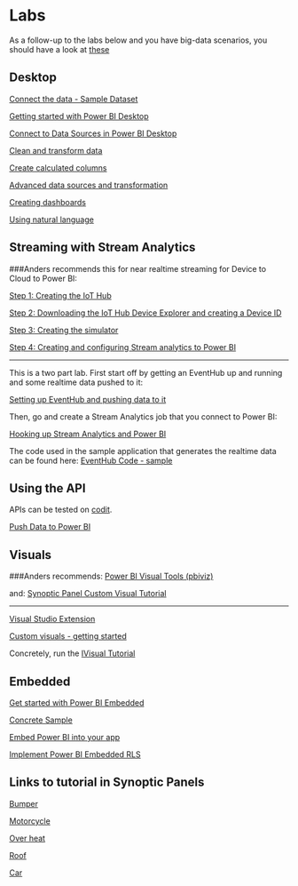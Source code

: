 # Labs

As a follow-up to the labs below and you have big-data scenarios, you should have a look at [these](https://github.com/dx-ted-emea/bigdata-labs)


## Desktop

[Connect the data - Sample Dataset](http://www.bankrate.com/finance/retirement/best-places-retire-how-state-ranks.aspx)

[Getting started with Power BI Desktop](https://powerbi.microsoft.com/en-us/guided-learning/powerbi-learning-0-2-get-started-power-bi-desktop)

[Connect to Data Sources in Power BI Desktop](https://powerbi.microsoft.com/en-us/guided-learning/powerbi-learning-1-2-connect-to-data-sources-in-power-bi-desktop)

[Clean and transform data](https://powerbi.microsoft.com/en-us/guided-learning/powerbi-learning-1-3-clean-and-transform-data-with-query-editor)

[Create calculated columns](https://powerbi.microsoft.com/en-us/guided-learning/powerbi-learning-2-3-create-calculated-columns)

[Advanced data sources and transformation](https://powerbi.microsoft.com/en-us/guided-learning/powerbi-learning-1-4-advanced-data-sources-and-transformation)

[Creating dashboards](https://powerbi.microsoft.com/en-us/guided-learning/powerbi-learning-4-2-create-configure-dashboards)

[Using natural language](https://powerbi.microsoft.com/en-us/guided-learning/powerbi-learning-4-3-asking-questions-natural-language)


## Streaming with Stream Analytics

###Anders recommends this for near realtime streaming for Device to Cloud to Power BI:

[Step 1: Creating the IoT Hub](https://azure.microsoft.com/en-us/documentation/articles/iot-hub-csharp-csharp-getstarted/#create-an-iot-hub)

[Step 2: Downloading the IoT Hub Device Explorer and creating a Device ID](https://github.com/Azure/azure-iot-sdks/blob/master/tools/DeviceExplorer/doc/how_to_use_device_explorer.md#getting-device-explorer)

[Step 3: Creating the simulator](https://azure.microsoft.com/en-us/documentation/articles/iot-hub-csharp-csharp-getstarted/#create-a-simulated-device-app)

[Step 4: Creating and configuring Stream analytics to Power BI](https://blogs.msdn.microsoft.com/uk_faculty_connection/2016/03/20/consuming-data-on-microsoft-azure-iot-hub-into-microsoft-power-bi/)

---------------

This is a two part lab. First start off by getting an EventHub up and running and some realtime data pushed to it:

[Setting up EventHub and pushing data to it](https://github.com/msdevno/technicalworkshops/blob/master/Power%20BI/EventHub/README.md)

Then, go and create a Stream Analytics job that you connect to Power BI:

[Hooking up Stream Analytics and Power BI](https://azure.microsoft.com/en-us/documentation/articles/stream-analytics-power-bi-dashboard/)

The code used in the sample application that generates the realtime data can be found here:
[EventHub Code - sample](https://gist.github.com/einari/4a6e53eca299f203ca7a3044a5d25cd0)

## Using the API

APIs can be tested on [codit](https://coditapi.portal.azure-api.net/docs/services/553f8259b9e349059c4e2be1/operations/5548f051b9e349040c126a31).

[Push Data to Power BI](https://powerbi.microsoft.com/en-us/documentation/powerbi-developer-walkthrough-push-data/)

## Visuals

###Anders recommends: [Power BI Visual Tools (pbiviz)](https://github.com/Microsoft/PowerBI-visuals-tools)

and: [Synoptic Panel Custom Visual Tutorial](http://radacad.com/custom-visuals-in-power-bi-build-whatever-you-want)

---------------------

[Visual Studio Extension](https://github.com/Microsoft/PowerBI-visuals/wiki/Create-new-Power-BI-Visuals-using-template)

[Custom visuals - getting started](https://github.com/Microsoft/PowerBI-visuals/wiki)

Concretely, run the [IVisual Tutorial](https://github.com/Microsoft/PowerBI-visuals/wiki/Hello-IVisual)



## Embedded

[Get started with Power BI Embedded](https://azure.microsoft.com/en-us/documentation/articles/power-bi-embedded-get-started/)

[Concrete Sample](https://azure.microsoft.com/en-us/documentation/articles/power-bi-embedded-get-started-sample/)

[Embed Power BI into your app](https://azure.microsoft.com/en-us/documentation/articles/power-bi-embedded-iframe/)

[Implement Power BI Embedded RLS](https://azure.microsoft.com/en-us/documentation/articles/power-bi-embedded-rls/)

## Links to tutorial in Synoptic Panels

[Bumper](http://bit.ly/1YCrsRh)

[Motorcycle](http://bit.ly/1TZ3paL)

[Over heat](http://bit.ly/23Xjaos)

[Roof](http://bit.ly/1WCVSFM)

[Car](http://bit.ly/1ss1XaN)